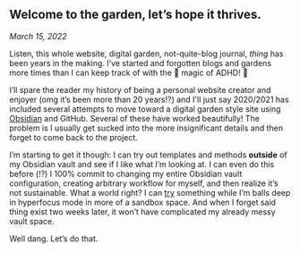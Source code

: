 ## Welcome to the garden, let’s hope it thrives.
*March 15, 2022*

Listen, this whole website, digital garden, not-quite-blog journal, *thing* has been years in the making. I’ve started and forgotten blogs and gardens more times than I can keep track of with the 🌈 magic of ADHD! 🙌

I’ll spare the reader my history of being a personal website creator and enjoyer (omg it’s been more than 20 years!?) and I'll just say 2020/2021 has included several attempts to move toward a digital garden style site using [Obsidian](https://obsidian.md/) and GitHub. Several of these have worked beautifully! The problem is I usually get sucked into the more insignificant details and then forget to come back to the project.

I’m starting to get it though: I can try out templates and methods **outside** of my Obsidian vault and see if I like what I’m looking at. I can even do this before (⁉️) I 100% commit to changing my entire Obsidian vault configuration, creating arbitrary workflow for myself, and then realize it’s not sustainable. What a world right? I can <ins>try</ins> something while I’m balls deep in hyperfocus mode in more of a sandbox space. And when I forget said thing exist two weeks later, it won’t have complicated my already messy vault space. 

Well dang. Let’s do that.
